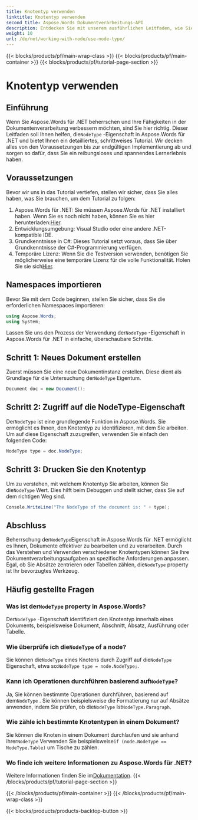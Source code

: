 ```yaml
---
title: Knotentyp verwenden
linktitle: Knotentyp verwenden
second_title: Aspose.Words Dokumentverarbeitungs-API
description: Entdecken Sie mit unserem ausführlichen Leitfaden, wie Sie die NodeType-Eigenschaft in Aspose.Words für .NET beherrschen. Perfekt für Entwickler, die ihre Fähigkeiten in der Dokumentverarbeitung verbessern möchten.
weight: 10
url: /de/net/working-with-node/use-node-type/
---
```


{{< blocks/products/pf/main-wrap-class >}}
{{< blocks/products/pf/main-container >}}
{{< blocks/products/pf/tutorial-page-section >}}

# Knotentyp verwenden

## Einführung

 Wenn Sie Aspose.Words für .NET beherrschen und Ihre Fähigkeiten in der Dokumentenverarbeitung verbessern möchten, sind Sie hier richtig. Dieser Leitfaden soll Ihnen helfen, die`NodeType` -Eigenschaft in Aspose.Words für .NET und bietet Ihnen ein detailliertes, schrittweises Tutorial. Wir decken alles von den Voraussetzungen bis zur endgültigen Implementierung ab und sorgen so dafür, dass Sie ein reibungsloses und spannendes Lernerlebnis haben.

## Voraussetzungen

Bevor wir uns in das Tutorial vertiefen, stellen wir sicher, dass Sie alles haben, was Sie brauchen, um dem Tutorial zu folgen:

1.  Aspose.Words für .NET: Sie müssen Aspose.Words für .NET installiert haben. Wenn Sie es noch nicht haben, können Sie es hier herunterladen:[Hier](https://releases.aspose.com/words/net/).
2. Entwicklungsumgebung: Visual Studio oder eine andere .NET-kompatible IDE.
3. Grundkenntnisse in C#: Dieses Tutorial setzt voraus, dass Sie über Grundkenntnisse der C#-Programmierung verfügen.
4. Temporäre Lizenz: Wenn Sie die Testversion verwenden, benötigen Sie möglicherweise eine temporäre Lizenz für die volle Funktionalität. Holen Sie sie sich[Hier](https://purchase.aspose.com/temporary-license/).

## Namespaces importieren

Bevor Sie mit dem Code beginnen, stellen Sie sicher, dass Sie die erforderlichen Namespaces importieren:

```csharp
using Aspose.Words;
using System;
```

 Lassen Sie uns den Prozess der Verwendung der`NodeType` -Eigenschaft in Aspose.Words für .NET in einfache, überschaubare Schritte.

## Schritt 1: Neues Dokument erstellen

 Zuerst müssen Sie eine neue Dokumentinstanz erstellen. Diese dient als Grundlage für die Untersuchung der`NodeType` Eigentum.

```csharp
Document doc = new Document();
```

## Schritt 2: Zugriff auf die NodeType-Eigenschaft

 Der`NodeType` ist eine grundlegende Funktion in Aspose.Words. Sie ermöglicht es Ihnen, den Knotentyp zu identifizieren, mit dem Sie arbeiten. Um auf diese Eigenschaft zuzugreifen, verwenden Sie einfach den folgenden Code:

```csharp
NodeType type = doc.NodeType;
```

## Schritt 3: Drucken Sie den Knotentyp

 Um zu verstehen, mit welchem Knotentyp Sie arbeiten, können Sie die`NodeType` Wert. Dies hilft beim Debuggen und stellt sicher, dass Sie auf dem richtigen Weg sind.

```csharp
Console.WriteLine("The NodeType of the document is: " + type);
```

## Abschluss

 Beherrschung der`NodeType`Eigenschaft in Aspose.Words für .NET ermöglicht es Ihnen, Dokumente effektiver zu bearbeiten und zu verarbeiten. Durch das Verstehen und Verwenden verschiedener Knotentypen können Sie Ihre Dokumentverarbeitungsaufgaben an spezifische Anforderungen anpassen. Egal, ob Sie Absätze zentrieren oder Tabellen zählen, die`NodeType` property ist Ihr bevorzugtes Werkzeug.

## Häufig gestellte Fragen

###  Was ist der`NodeType` property in Aspose.Words?

 Der`NodeType` -Eigenschaft identifiziert den Knotentyp innerhalb eines Dokuments, beispielsweise Dokument, Abschnitt, Absatz, Ausführung oder Tabelle.

###  Wie überprüfe ich die`NodeType` of a node?

 Sie können die`NodeType` eines Knotens durch Zugriff auf die`NodeType` Eigenschaft, etwa so:`NodeType type = node.NodeType;`.

###  Kann ich Operationen durchführen basierend auf`NodeType`?

 Ja, Sie können bestimmte Operationen durchführen, basierend auf dem`NodeType` . Sie können beispielsweise die Formatierung nur auf Absätze anwenden, indem Sie prüfen, ob die`NodeType` Ist`NodeType.Paragraph`.

### Wie zähle ich bestimmte Knotentypen in einem Dokument?

 Sie können die Knoten in einem Dokument durchlaufen und sie anhand ihrer`NodeType` Verwenden Sie beispielsweise`if (node.NodeType == NodeType.Table)` um Tische zu zählen.

### Wo finde ich weitere Informationen zu Aspose.Words für .NET?

 Weitere Informationen finden Sie im[Dokumentation](https://reference.aspose.com/words/net/).
{{< /blocks/products/pf/tutorial-page-section >}}

{{< /blocks/products/pf/main-container >}}
{{< /blocks/products/pf/main-wrap-class >}}

{{< blocks/products/products-backtop-button >}}
